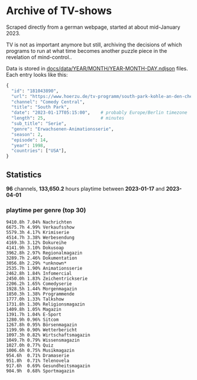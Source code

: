 # Archive of TV-shows

Scraped directly from a german webpage, started at about mid-January 2023.

TV is not as important anymore but still, archiving the decisions of which programs to run at what time
becomes another puzzle piece in the revelation of mind-control.. 

Data is stored in [docs/data/YEAR/MONTH/YEAR-MONTH-DAY.ndjson](docs/data/) files. 
Each entry looks like this:

```python
{
  "id": "181043890", 
  "url": "https://www.hoerzu.de/tv-programm/south-park-kohle-an-den-chefkoch/bid_181043890/", 
  "channel": "Comedy Central", 
  "title": "South Park", 
  "date": "2023-01-17T05:15:00",    # probably Europe/Berlin timezone 
  "length": 25,                     # minutes 
  "sub_title": "Serie", 
  "genre": "Erwachsenen-Animationsserie", 
  "season": 2, 
  "episode": 14, 
  "year": 1998, 
  "countries": ["USA"],
}
```

## Statistics

**96** channels, **133,650.2** hours playtime between **2023-01-17** and **2023-04-01**


### playtime per genre (top 30)

    9410.8h 7.04% Nachrichten
    6675.7h 4.99% Verkaufsshow
    5579.3h 4.17% Krimiserie
    4514.7h 3.38% Werbesendung
    4169.3h 3.12% Dokureihe
    4141.9h 3.10% Dokusoap
    3962.8h 2.97% Regionalmagazin
    3289.7h 2.46% Dokumentation
    3056.8h 2.29% *unknown*
    2535.7h 1.90% Animationsserie
    2462.8h 1.84% Infomercial
    2450.0h 1.83% Zeichentrickserie
    2206.2h 1.65% Comedyserie
    1928.5h 1.44% Morgenmagazin
    1850.3h 1.38% Programmende
    1777.0h 1.33% Talkshow
    1731.8h 1.30% Religionsmagazin
    1409.8h 1.05% Magazin
    1391.7h 1.04% E-Sport
    1280.9h 0.96% Sitcom
    1267.8h 0.95% Börsenmagazin
    1199.9h 0.90% Wetterbericht
    1097.3h 0.82% Wirtschaftsmagazin
    1049.7h 0.79% Wissensmagazin
    1027.0h 0.77% Quiz
    1006.6h 0.75% Musikmagazin
    954.6h  0.71% Dramaserie
    951.8h  0.71% Telenovela
    917.6h  0.69% Gesundheitsmagazin
    904.9h  0.68% Sportmagazin
